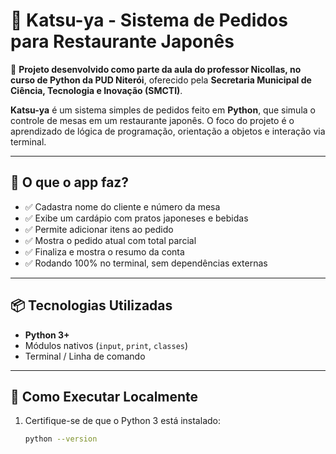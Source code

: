 # 🍣 Katsu-ya - Sistema de Pedidos para Restaurante Japonês

📘 **Projeto desenvolvido como parte da aula do professor Nicollas, no curso de Python da PUD Niterói**, oferecido pela **Secretaria Municipal de Ciência, Tecnologia e Inovação (SMCTI)**.

**Katsu-ya** é um sistema simples de pedidos feito em **Python**, que simula o controle de mesas em um restaurante japonês. O foco do projeto é o aprendizado de lógica de programação, orientação a objetos e interação via terminal.

---

## 🧾 O que o app faz?

- ✅ Cadastra nome do cliente e número da mesa  
- ✅ Exibe um cardápio com pratos japoneses e bebidas  
- ✅ Permite adicionar itens ao pedido  
- ✅ Mostra o pedido atual com total parcial  
- ✅ Finaliza e mostra o resumo da conta  
- ✅ Rodando 100% no terminal, sem dependências externas  

---

## 📦 Tecnologias Utilizadas

- **Python 3+**
- Módulos nativos (`input`, `print`, `classes`)
- Terminal / Linha de comando

---

## 🚀 Como Executar Localmente

1. Certifique-se de que o Python 3 está instalado:
   ```bash
   python --version
